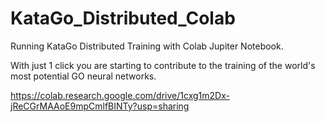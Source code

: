 # KataGo_Distributed_Colab

Running KataGo Distributed Training with Colab Jupiter Notebook. 

With just 1 click you are starting to contribute to the training of the world's most potential GO neural networks.

https://colab.research.google.com/drive/1cxg1m2Dx-jReCGrMAAoE9mpCmlfBINTy?usp=sharing
